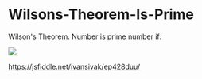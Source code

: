 # Wilsons-Theorem-Is-Prime
Wilson's Theorem. Number is prime number if:

<img src="https://wikimedia.org/api/rest_v1/media/math/render/svg/ff827e87d7b2ed57555f91066c10519c8c99954d" />

https://jsfiddle.net/ivansivak/ep428duu/
